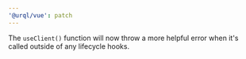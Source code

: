 ```yaml
---
'@urql/vue': patch
---
```


The `useClient()` function will now throw a more helpful error when it's called outside of any lifecycle hooks.
